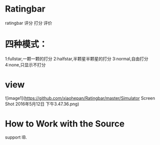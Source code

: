 # Ratingbar
ratingbar  评分 打分 评价
# 四种模式：
1:fullstar,一颗一颗的打分
2:halfstar,半颗星半颗星的打分
3:normal,自由打分
4:none,只显示不打分

# view
![image1](https://github.com/xiaohepan/Ratingbar/master/Simulator Screen Shot 2016年5月12日 下午3.47.36.png) 
# How to Work with the Source
support IB.